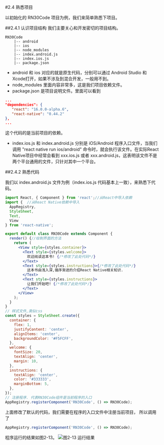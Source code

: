 #2.4 熟悉项目

以初始化的 RN30Code 项目为例，我们来简单熟悉下项目。


##2.4.1 认识项目结构
我们主要关心和开发密切的项目结构。

```
RN30Code
    |-- android
    |-- ios
    |-- node_modules
    |-- index.android.js
    |-- index.ios.js
    |-- package.json

```
* android 和 ios 对应的就是原生代码，分别可以通过 Android Studio 和 Xcode打开，如果不涉及到混合开发，一般用不到。
* node_modules 里面内容非常多，这是我们项目依赖文件。
* package.json 是项目说明文件。里面可以看到
 ```json
 ...
 "dependencies": {
	"react": "16.0.0-alpha.6",
	"react-native": "0.44.2"
 },
 ...
 ```
 这个代码的是当前项目的依赖。


* index.ios.js 和 index.android.js 分别是 iOS/Android 程序入口文件，当我们调用 "react native run ios/android" 命令时，就会执行该文件。在实际React Native项目中经常会看到 xxx.ios.js 或者 xxx.android.js，这表明该文件不是两个平台通用的文件，只针对其中一个平台。

##2.4.2 熟悉代码

我们以 index.android.js 文件为例（index.ios.js 代码基本上一致），来熟悉下代码。
```jsx
import React, { Component } from 'react';//从React中导入依赖
import {  //从React Native依赖中导入
  AppRegistry,
  StyleSheet,
  Text,
  View
} from 'react-native';

export default class RN30Code extends Component {
  render() {//绘制界面的方法
    return (
      <View style={styles.container}>
        <Text style={styles.welcome}>
          欢迎阅读这本书! {/*修改了此处代码*/}
        </Text>
        <Text style={styles.instructions}>{/*修改了此处代码*/}
          这本书由浅入深,循序渐进的介绍React Native相关知识.
        </Text>
        <Text style={styles.instructions}>
          让我们开始吧! {/*修改了此处代码*/}
        </Text>
      </View>
    );
  }
}
// 样式文件,类似css
const styles = StyleSheet.create({
  container: {
    flex: 1, 
    justifyContent: 'center',
    alignItems: 'center',
    backgroundColor: '#F5FCFF',
  },
  welcome: {
    fontSize: 20,
    textAlign: 'center',
    margin: 10,
  },
  instructions: {
    textAlign: 'center',
    color: '#333333',
    marginBottom: 5,
  },
});
// 注册程序. 代表RN30Code组件是当前程序的入口
AppRegistry.registerComponent('RN30Code', () => RN30Code);

```
上面修改了默认的代码，我们需要在程序的入口文件中注册当前项目，
所以调用了
```jsx
AppRegistry.registerComponent('RN30Code', () => RN30Code);
```
程序运行的结果如图2-13。
![](/assets/图2-13.png)图2-13 运行结果

